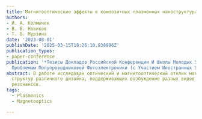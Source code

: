 ```yaml
---
title: Магнитооптические эффекты в композитных плазмонных наноструктурах
authors:
- И. А. Колмычек
- В. Б. Новиков
- Т. В. Мурзина
date: '2023-08-01'
publishDate: '2025-03-15T18:26:10.938996Z'
publication_types:
- paper-conference
publication: '*Тезисы Докладов Российской Конференции И Школы Молодых Ученых По Актуальным
  Проблемам Полупроводниковой Фотоэлектроники (с Участием Иностранных Ученых) dqфотоника-2023dq*'
abstract: В работе исследован оптический и магнитооптический отклик магнитоплазмонных
  структур различного дизайна, поддерживающих возбуждение разных видов плазмонных
  резонансов.
tags:
  - Plasmonics
  - Magnetooptics

---
```

